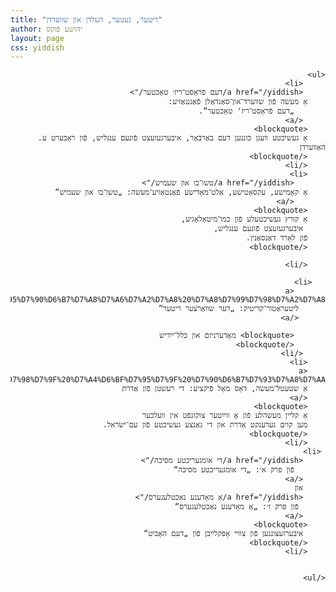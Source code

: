 ```yaml
---
title: "ריטער, געטער, העלדן און שװערדן"
author: יהושע פֿוקס 
layout: page 
css: yiddish
---
```


<div dir='rtl'>
 
    <ul>   
         <li>
         <a href="/yiddish/דעם פֿראָסט־ריז׳ טאָכטער/">
        אַ מעשׂה פֿון שװערד־און־סאַנדאַלן פֿאַנטאַזיע:
           „דעם פֿראָסט־ריז' טאָכטער“.   
         </a>
        <blockquote> 
        אַ געשיכטע װעגן כּוננען דעם באַרבאַר, איבערגעזעצט פֿונעם ענגליש, פֿון ראָבערט ע. האַװערדן
        </blockquote>
        </li>
        <li> 
           <a href="/yiddish/טשו־בו און שעמיש/">
        אַ קאָמישע, עקסאָטישע, אַלט־מאָדישע פֿאַנטאַזיע־מעשׂה: „טשו־בו און שעמיש“   
           </a>
        <blockquote> 
        אַ קורץ געשיכטעלע פֿון כּמו־מיטאָלאָגיע,
         איבערגעזעצט פֿונעם ענגליש,
        פֿון לאָרד דאַנסאַנין.
        </blockquote>
        
        </li>
  
       <li>
           <a href="/yiddish/%D7%93%D7%A2%D7%A8%20%D7%A9%D7%95%D7%95%D7%90%D6%B7%D7%A8%D7%A6%D7%A2%D7%A8%20%D7%A8%D7%99%D7%98%D7%A2%D7%A8/">
          ליטעראַטור־קריטיק: „דער שװאַרצער ריטער“ 
          </a>
    
           <blockquote> מאָדערניזם און כּלל־ייִדיש
           </blockquote>
         </li>
        <li>
        <a href="/yiddish/%D7%93%D7%99%20%D7%A8%D7%A2%D7%A9%D7%98%D7%9F%20%D7%A4%D6%BF%D7%95%D7%9F%20%D7%90%D6%B7%D7%93%D7%A8%D7%AA/">
        אַ שטעטל־מעשׂה, דאָס מאָל פֿיקציע: די רעשטן פֿון אַדרת
        </a>
        <blockquote>
        אַ קליין מעשׂהלע פֿון אַ ווײַטער צוקונפֿט אין וועלכער
        מען קוים געדענקט אַדרת און די גאַנצע געשיכטע פֿון עם־ישׂראל.
        </blockquote>
        </li>
     <li>
         <a href="/yiddish/די אומגעריכטע מסיבה/"> 
           פֿון פּרק א׳: „די אומגעריכטע מסיבה“
         </a>
         און
         <a href="/yiddish/אַ מאָדענע נאַכטלעגערס/">
          פֿון פּרק ז׳: „אַ מאָדענע נאַכטלעגערס“
         </a>
        <blockquote> 
         איבערזעצונגען פֿון צװײ אָפּקלײַבן פֿון „דעם האָביט“ 
        </blockquote>
        </li>


    </ul>
  
 
</div>
